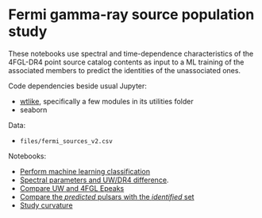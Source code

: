 # Fermi gamma-ray source population study
These notebooks use spectral and time-dependence characteristics of the 4FGL-DR4 point source catalog contents as input to a ML training of the associated members to predict the identities of the unassociated ones.

Code dependencies beside usual Jupyter:
* [wtlike](https://github.com/tburnett/wtlike), specifically a few modules in its utilities folder
* seaborn

Data:
* `files/fermi_sources_v2.csv`


Notebooks:
* [Perform machine learning classification](machine_learning.ipynb)
* [Spectral parameters and UW/DR4 difference](study_spectra.ipynb).
* [Compare UW and 4FGL Epeaks](compare_epeak.ipynb)
* [Compare the *predicted*  pulsars with the *identified* set](pulsar_pop.ipynb)
* [Study curvature](curvature.ipynb)

